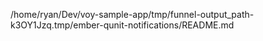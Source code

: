 /home/ryan/Dev/voy-sample-app/tmp/funnel-output_path-k3OY1Jzq.tmp/ember-qunit-notifications/README.md